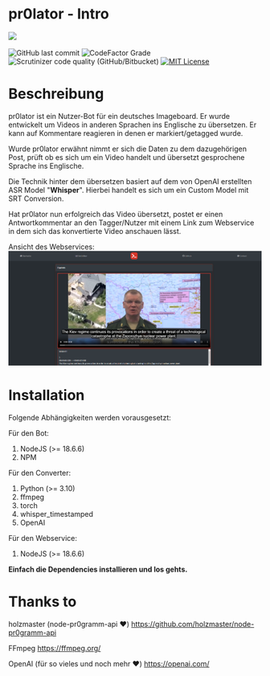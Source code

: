 # pr0lator - Intro

![](https://avatars.githubusercontent.com/u/59977471?s=200&v=4)

![GitHub last commit](https://img.shields.io/github/last-commit/clusterzx/pr0lator)
![CodeFactor Grade](https://img.shields.io/codefactor/grade/github/clusterzx/pr0lator/main)
![Scrutinizer code quality (GitHub/Bitbucket)](https://img.shields.io/scrutinizer/quality/g/clusterzx/pr0lator/master)
[![MIT License](https://img.shields.io/badge/License-MIT-green.svg)](https://choosealicense.com/licenses/mit/)


# Beschreibung

pr0lator ist ein Nutzer-Bot für ein deutsches Imageboard. Er wurde entwickelt um Videos in anderen Sprachen ins Englische zu übersetzen. Er kann auf Kommentare reagieren in denen er markiert/getagged wurde. 

Wurde pr0lator erwähnt nimmt er sich die Daten zu dem dazugehörigen Post, prüft ob es sich um ein Video handelt und übersetzt gesprochene Sprache ins Englische. 

Die Technik hinter dem übersetzen basiert auf dem von OpenAI erstellten ASR Model "**Whisper**". Hierbei handelt es sich um ein Custom Model mit SRT Conversion.

Hat pr0lator nun erfolgreich das Video übersetzt, postet er einen Antwortkommentar an den Tagger/Nutzer mit einem Link zum Webservice in dem sich das konvertierte Video anschauen lässt.

Ansicht des Webservices:
![Dashboard](https://raw.githubusercontent.com/clusterzx/pr0lator/main/public/webservice.png "Dashboard")

# Installation

Folgende Abhängigkeiten werden vorausgesetzt:

Für den Bot:
1. NodeJS (>= 18.6.6)
2. NPM

Für den Converter:
1. Python (>= 3.10)
2. ffmpeg
3. torch
4. whisper_timestamped
5. OpenAI

Für den Webservice:
1. NodeJS (>= 18.6.6)

**Einfach die Dependencies installieren und los gehts.**

# Thanks to

holzmaster (node-pr0gramm-api ❤️)
https://github.com/holzmaster/node-pr0gramm-api

FFmpeg
https://ffmpeg.org/

OpenAI (für so vieles und noch mehr ❤️)
https://openai.com/

